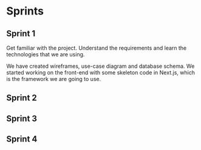 # Sprints

## Sprint 1

Get familiar with the project. Understand the requirements and learn the technologies that we are using.

We have created wireframes, use-case diagram and database schema. We started working on the front-end with some skeleton code in Next.js, which is the framework we are going to use.

## Sprint 2

## Sprint 3

## Sprint 4
